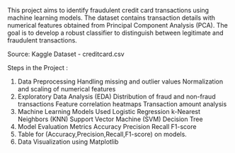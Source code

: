 This project aims to identify fraudulent credit card transactions using machine learning models. The dataset contains transaction details with numerical features obtained from Principal Component Analysis (PCA). The goal is to develop a robust classifier to distinguish between legitimate and fraudulent transactions.

Source: Kaggle
Dataset - creditcard.csv

Steps in the Project :
1. Data Preprocessing
    Handling missing and outlier values
    Normalization and scaling of numerical features
2. Exploratory Data Analysis (EDA)
    Distribution of fraud and non-fraud transactions
    Feature correlation heatmaps
    Transaction amount analysis
3. Machine Learning Models Used
    Logistic Regression
    k-Nearest Neighbors (KNN)
    Support Vector Machine (SVM)
    Decision Tree
4. Model Evaluation Metrics
    Accuracy
    Precision
    Recall
    F1-score
5. Table for (Accuracy,Precision,Recall,F1-score) on models.
6. Data Visualization using Matplotlib
